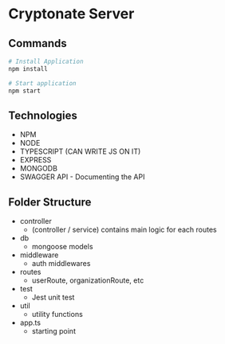 # Cryptonate Server

## Commands

```bash
# Install Application
npm install

# Start application
npm start
```

## Technologies

- NPM
- NODE
- TYPESCRIPT (CAN WRITE JS ON IT)
- EXPRESS
- MONGODB
- SWAGGER API - Documenting the API

## Folder Structure

- controller
    - (controller / service) contains main logic for each routes
- db
    - mongoose models
- middleware
    - auth middlewares
- routes
    - userRoute, organizationRoute, etc
- test
    - Jest unit test
- util
    - utility functions
- app.ts
    - starting point